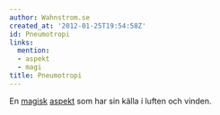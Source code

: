 ```yaml
---
author: Wahnstrom.se
created_at: '2012-01-25T19:54:58Z'
id: Pneumotropi
links:
  mention:
  - aspekt
  - magi
title: Pneumotropi
---
```


En [magisk][] [aspekt] som har sin källa i luften och vinden.

  [magisk]: magi
  [aspekt]: aspekt